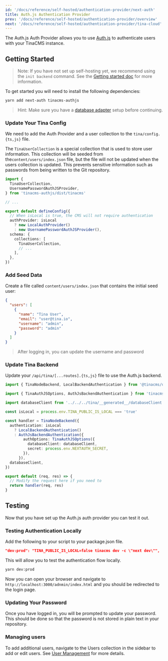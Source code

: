 ```yaml
---
id: '/docs/reference/self-hosted/authentication-provider/next-auth'
title: Auth.js Authentication Provider
prev: '/docs/reference/self-hosted/authentication-provider/overview'
next: '/docs/reference/self-hosted/authentication-provider/tina-cloud'
---
```


The Auth.js Auth Provider allows you to use [Auth.js](https://authjs.dev/) to authenticate users with your TinaCMS instance.

## Getting Started

> Note: If you have not set up self-hosting yet, we recommend using the `init backend` command. See the [Getting started doc](/docs/self-hosted/existing-site/) for more information.

To get started you will need to install the following dependencies:

```bash
yarn add next-auth tinacms-authjs
```

> Hint: Make sure you have a [database adapter](/docs/reference/self-hosted/database-adapter/overview/) setup before continuing.

### Update Your Tina Config

We need to add the Auth Provider and a user collection to the `tina/config.{ts,js}` file.

The `TinaUserCollection` is a special collection that is used to store user information. This collection will be seeded from the`content/users/index.json` file, but the file will not be updated when the users collection is updated. This prevents sensitive information such as passwords from being written to the Git repository.

```ts
import {
  TinaUserCollection,
  UsernamePasswordAuthJSProvider,
} from 'tinacms-authjs/dist/tinacms'

// ...

export default defineConfig({
  // When isLocal is true, the CMS will not require authentication
  authProvider: isLocal
    ? new LocalAuthProvider()
    : new UsernamePasswordAuthJSProvider(),
  schema: {
    collections: [
      TinaUserCollection,
      // ...
    ],
  },
})
```

### Add Seed Data

Create a file called `content/users/index.json` that contains the initial seed user:

```json
{
  "users": [
    {
      "name": "Tina User",
      "email": "user@tina.io",
      "username": "admin",
      "password": "admin"
    }
  ]
}
```

> After logging in, you can update the username and password 

### Update Tina Backend

Update your `/api/tina/[...routes].{ts,js}` file to use the Auth.js backend.

```ts
import { TinaNodeBackend, LocalBackendAuthentication } from '@tinacms/datalayer'

import { TinaAuthJSOptions, AuthJsBackendAuthentication } from 'tinacms-authjs'

import databaseClient from '../../../tina/__generated__/databaseClient'

const isLocal = process.env.TINA_PUBLIC_IS_LOCAL === 'true'

const handler = TinaNodeBackend({
  authentication: isLocal
    ? LocalBackendAuthentication()
    : AuthJsBackendAuthentication({
        authOptions: TinaAuthJSOptions({
          databaseClient: databaseClient,
          secret: process.env.NEXTAUTH_SECRET,
        }),
      }),
  databaseClient,
})

export default (req, res) => {
  // Modify the request here if you need to
  return handler(req, res)
}
```

## Testing

<!-- TODO: Maybe a short video for this section -->

Now that you have set up the Auth.js auth provider you can test it out.

### Testing Authentication Locally

Add the following to your script to your package.json file.

```json
"dev:prod": "TINA_PUBLIC_IS_LOCAL=false tinacms dev -c \"next dev\"",
```

This will allow you to test the authentication flow locally.

```bash
yarn dev:prod
```

Now you can open your browser and navigate to `http://localhost:3000/adnmin/index.html` and you should be redirected to the login page.

### Updating Your Password

Once you have logged in, you will be prompted to update your password. This should be done so that the password is not stored in plain text in your repository.

### Managing users

To add additional users, navigate to the Users collection in the sidebar to add or edit users. See [User Management](/docs/self-hosted/user-management/) for more details.
